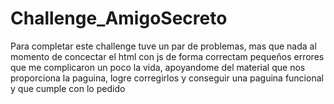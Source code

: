 # Challenge_AmigoSecreto

Para completar este challenge tuve un par de problemas, mas que nada al momento de concectar el html con js de forma correctam pequeños errores que me complicaron un poco la vida, apoyandome del material que nos proporciona la paguina, logre corregirlos y conseguir una paguina funcional y que cumple con lo pedido 
